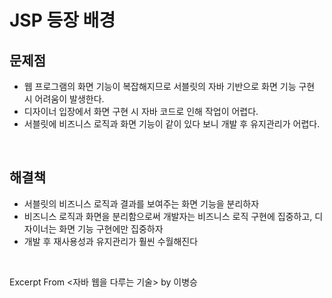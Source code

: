 # JSP 등장 배경

## 문제점

- 웹 프로그램의 화면 기능이 복잡해지므로 서블릿의 자바 기반으로 화면 기능 구현 시 어려움이 발생한다.
- 디자이너 입장에서 화면 구현 시 자바 코드로 인해 작업이 어렵다.
- 서블릿에 비즈니스 로직과 화면 기능이 같이 있다 보니 개발 후 유지관리가 어렵다.

&nbsp;

## 해결책

- 서블릿의 비즈니스 로직과 결과를 보여주는 화면 기능을 분리하자
- 비즈니스 로직과 화면을 분리함으로써 개발자는 비즈니스 로직 구현에 집중하고, 디자이너는 화면 기능 구현에만 집중하자
- 개발 후 재사용성과 유지관리가 훨씬 수월해진다

&nbsp;

Excerpt From <자바 웹을 다루는 기술> by 이병승